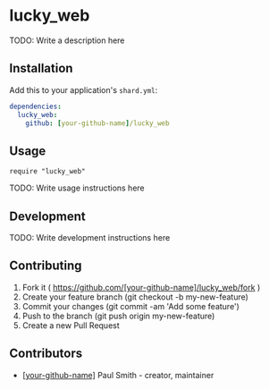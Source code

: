 # lucky_web

TODO: Write a description here

## Installation

Add this to your application's `shard.yml`:

```yaml
dependencies:
  lucky_web:
    github: [your-github-name]/lucky_web
```

## Usage

```crystal
require "lucky_web"
```

TODO: Write usage instructions here

## Development

TODO: Write development instructions here

## Contributing

1. Fork it ( https://github.com/[your-github-name]/lucky_web/fork )
2. Create your feature branch (git checkout -b my-new-feature)
3. Commit your changes (git commit -am 'Add some feature')
4. Push to the branch (git push origin my-new-feature)
5. Create a new Pull Request

## Contributors

- [[your-github-name]](https://github.com/[your-github-name]) Paul Smith - creator, maintainer
